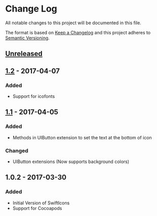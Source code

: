 # Change Log
All notable changes to this project will be documented in this file.

The format is based on [Keep a Changelog](http://keepachangelog.com/) and this project adheres to [Semantic Versioning](http://semver.org/).

## [Unreleased]

## [1.2] - 2017-04-07

### Added

- Support for icofonts

## [1.1] - 2017-04-05

### Added

- Methods in UIButton extension to set the text at the bottom of icon

### Changed

- UIButton extensions (Now supports background colors)

## 1.0.2 - 2017-03-30

### Added

- Initial Version of SwiftIcons
- Support for Cocoapods

[Unreleased]: https://github.com/ranesr/SwiftIcons/compare/1.2...master
[1.2]: https://github.com/ranesr/SwiftIcons/compare/1.1...1.2
[1.1]: https://github.com/ranesr/SwiftIcons/compare/1.0.2...1.1
[1.0.2]: https://github.com/ranesr/SwiftIcons/compare/1.0.1...1.0.2
